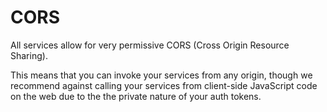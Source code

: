 # CORS

All services allow for very permissive CORS (Cross Origin Resource Sharing).

This means that you can invoke your services from any origin, though we recommend against calling your services from client-side JavaScript code on the web due to the the private nature of your auth tokens.
